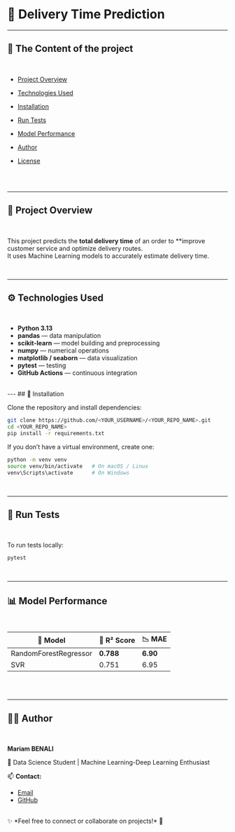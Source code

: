 

# 🚚 Delivery Time Prediction




---

## 📑 The Content of the project
<br>

- [Project Overview](#project-overview)
- [Technologies Used](#technologies-used)
- [Installation](#installation)
- [Run Tests](#run-tests)
- [Model Performance](#model-performance)

- [Author](#author)
- [License](#license)

<br>
<br>

---

## 🧠 Project Overview
<br>

This project predicts the **total delivery time** of an order to **improve customer service and optimize delivery routes.  
It uses Machine Learning models to accurately estimate delivery time.

<br>

---
## ⚙️ Technologies Used
<br>

- **Python 3.13**
- **pandas** — data manipulation  
- **scikit-learn** — model building and preprocessing  
- **numpy** — numerical operations  
- **matplotlib / seaborn** — data visualization  
- **pytest** — testing  
- **GitHub Actions** — continuous integration  
<br>
---
## 🧩 Installation
<br>

Clone the repository and install dependencies:

```bash
git clone https://github.com/<YOUR_USERNAME>/<YOUR_REPO_NAME>.git
cd <YOUR_REPO_NAME>
pip install -r requirements.txt

```
If you don’t have a virtual environment, create one:

```bash
python -m venv venv
source venv/bin/activate   # On macOS / Linux
venv\Scripts\activate      # On Windows

```
<br>

---
## 🧪 Run Tests

<br>

To run tests locally:


```bash
pytest
```

<br>

---
## 📊 Model Performance

<br>

| 🧠 Model | 🎯 R² Score | 📉 MAE |
|-----------|-------------|--------|
| RandomForestRegressor | **0.788** | **6.90** |
| SVR | 0.751 | 6.95 |

<br>
<br>

----

## 👩‍💻 Author
<br>

**Mariam BENALI** 

💼  Data Science Student | Machine Learning-Deep Learning Enthusiast

📫 **Contact:**  
- [Email](miriam.bena@gmail.com)  
- [GitHub](https://github.com/mariambenali)

<br>
✨ *Feel free to connect or collaborate on projects!* 🚀